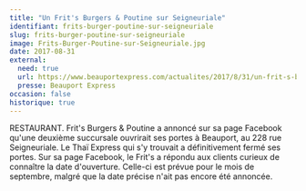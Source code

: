```yaml
---
title: "Un Frit's Burgers & Poutine sur Seigneuriale"
identifiant: frits-burger-poutine-sur-seigneuriale
slug: frits-burger-poutine-sur-seigneuriale
image: Frits-Burger-Poutine-sur-Seigneuriale.jpg
date: 2017-08-31
external:
  need: true
  url: https://www.beauportexpress.com/actualites/2017/8/31/un-frit-s-burgers---poutine-sur-seigneuriale.html
  presse: Beauport Express
occasion: false
historique: true
---
```

RESTAURANT. Frit's Burgers & Poutine a annoncé sur sa page Facebook qu'une deuxième succursale ouvrirait ses portes à Beauport, au 228 rue Seigneuriale. Le Thaï Express qui s'y trouvait a définitivement fermé ses portes. Sur sa page Facebook, le Frit's a répondu aux clients curieux de connaître la date d'ouverture. Celle-ci est prévue pour le mois de septembre, malgré que la date précise n'ait pas encore été annoncée.

